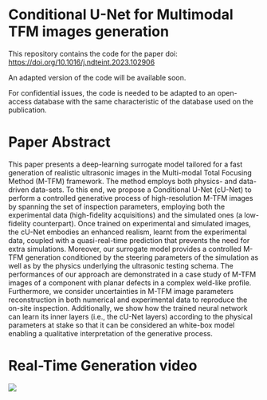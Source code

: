 # Conditional U-Net for Multimodal TFM images generation
This repository contains the code for the paper doi: https://doi.org/10.1016/j.ndteint.2023.102906

An adapted version of the code will be available soon.

For confidential issues, the code is needed to be adapted to an open-access database with the same characteristic of the database used on the publication.

# Paper Abstract

This paper presents a deep-learning surrogate model tailored for a fast generation of realistic ultrasonic images in the Multi-modal Total Focusing Method (M-TFM) framework. The method employs both physics- and data- driven data-sets. To this end, we propose a Conditional U-Net (cU-Net) to perform a controlled generative process of high-resolution M-TFM images by spanning the set of inspection parameters, employing both the experimental data (high-fidelity acquisitions) and the simulated ones (a low-fidelity counterpart). Once trained on experimental and simulated images, the cU-Net embodies an enhanced realism, learnt from the experimental data, coupled with a quasi-real-time prediction that prevents the need for extra simulations. Moreover, our surrogate model provides a controlled M-TFM generation conditioned by the steering parameters of the simulation as well as by the physics underlying the ultrasonic testing schema. The performances of our approach are demonstrated in a case study of M-TFM images of a component with planar defects in a complex weld-like profile. Furthermore, we consider uncertainties in M-TFM image parameters reconstruction in both numerical and experimental data to reproduce the on-site inspection. Additionally, we show how the trained neural network can learn its inner layers (i.e., the cU-Net layers) according to the physical parameters at stake so that it can be considered an white-box model enabling a qualitative interpretation of the generative process.

# Real-Time Generation video

![](tfm_unet_anim.gif)

